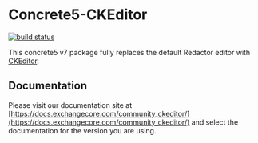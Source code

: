 # Concrete5-CKEditor

[![build status](https://git.exchangecore.com/ci/projects/13/status.png?ref=develop)](https://git.exchangecore.com/ci/projects/13?ref=develop)

This concrete5 v7 package fully replaces the default Redactor editor with [CKEditor](http://ckeditor.com/).

## Documentation

Please visit our documentation site at [https://docs.exchangecore.com/community_ckeditor/](https://docs.exchangecore.com/community_ckeditor/)
and select the documentation for the version you are using.